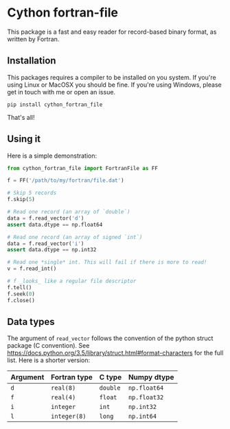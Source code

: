 # Cython fortran-file

This package is a fast and easy reader for record-based binary format, as written by Fortran.

## Installation

This packages requires a compiler to be installed on you system. If you're using Linux or MacOSX you should be fine. If you're using Windows, please get in touch with me or open an issue.
```
pip install cython_fortran_file
```
That's all!

## Using it
Here is a simple demonstration:

```python
from cython_fortran_file import FortranFile as FF

f = FF('/path/to/my/fortran/file.dat')

# Skip 5 records
f.skip(5)

# Read one record (an array of `double`)
data = f.read_vector('d')
assert data.dtype == np.float64

# Read one record (an array of signed `int`)
data = f.read_vector('i')
assert data.dtype == np.int32

# Read one *single* int. This will fail if there is more to read!
v = f.read_int()

# f _looks_ like a regular file descriptor
f.tell()
f.seek(0)
f.close()
```

## Data types

The argument of `read_vector` follows the convention of the python struct package (C convention). See https://docs.python.org/3.5/library/struct.html#format-characters for the full list. Here is a shorter version:

Argument | Fortran type | C type     | Numpy dtype
---------|--------------|------------|--------------
`d`      | `real(8)`    | `double`   | `np.float64`
`f`      | `real(4)`    | `float`    | `np.float32`
`i`      | `integer`    | `int`      | `np.int32`
`l`      | `integer(8)` | `long`     | `np.int64`
